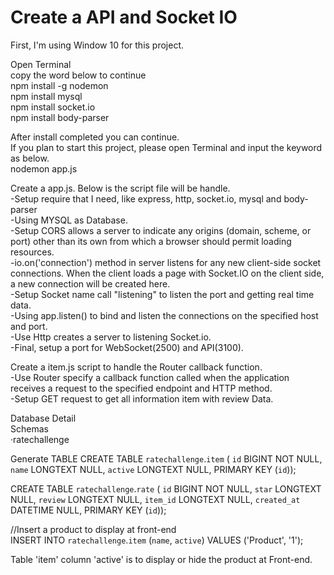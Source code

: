 <h1>Create a API and Socket IO</h1>

First, I'm using Window 10 for this project.

Open Terminal</br>
copy the word below to continue</br>
npm install -g nodemon </br>
npm install mysql</br>
npm install socket.io</br>
npm install body-parser</br>

After install completed you can continue.</br>
If you plan to start this project, please open Terminal and input the keyword as below.</br>
nodemon app.js


Create a app.js. Below is the script file will be handle.</br>
-Setup require that I need, like express, http, socket.io, mysql and body-parser</br>
-Using MYSQL as Database.</br>
-Setup CORS allows a server to indicate any origins (domain, scheme, or port) other than its own from which a browser should permit loading resources. </br>
-io.on('connection') method in server listens for any new client-side socket connections. When the client loads a page with Socket.IO on the client side, a new connection will be created here.</br>
-Setup Socket name call "listening" to listen the port and getting real time data.</br>
-Using app.listen() to bind and listen the connections on the specified host and port.</br>
-Use Http creates a server to listening Socket.io.</br>
-Final, setup a port for WebSocket(2500) and API(3100).</br>

Create a item.js script to handle the Router callback function.</br> 
-Use Router specify a callback function called when the application receives a request to the specified endpoint and HTTP method.</br>
-Setup GET request to get all information item with review Data. 



Database Detail</br>
Schemas </br>
·ratechallenge

Generate TABLE
CREATE TABLE `ratechallenge`.`item` (
  `id` BIGINT NOT NULL,
  `name` LONGTEXT NULL,
  `active` LONGTEXT NULL,
  PRIMARY KEY (`id`));

CREATE TABLE `ratechallenge`.`rate` (
`id` BIGINT NOT NULL,
`star` LONGTEXT NULL,
`review` LONGTEXT NULL,
`item_id` LONGTEXT NULL,
`created_at` DATETIME NULL,
PRIMARY KEY (`id`));

//Insert a product to display at front-end </br>
INSERT INTO `ratechallenge`.`item` (`name`, `active`) VALUES ('Product', '1');</br>

Table 'item' column 'active' is to display or hide the product at Front-end.
